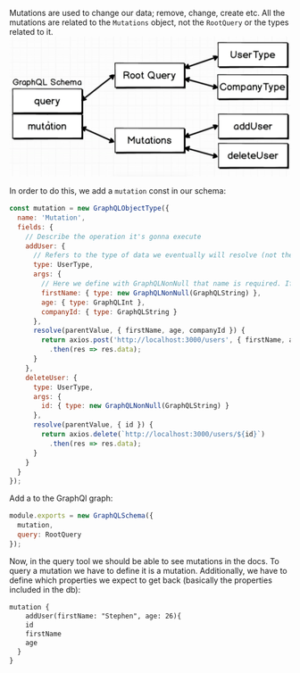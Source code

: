 Mutations are used to change our data; remove, change, create etc. All the mutations are related to the `Mutations` object, not the `RootQuery` or the types related to it.
<img src="images/mutations.png?" width="600">

In order to do this, we add a `mutation` const in our schema:
```js
const mutation = new GraphQLObjectType({
  name: 'Mutation',
  fields: {
    // Describe the operation it's gonna execute
    addUser: {
      // Refers to the type of data we eventually will resolve (not the type we give)
      type: UserType,
      args: {
        // Here we define with GraphQLNonNull that name is required. If not, throws error.
        firstName: { type: new GraphQLNonNull(GraphQLString) },
        age: { type: GraphQLInt },
        companyId: { type: GraphQLString }
      },
      resolve(parentValue, { firstName, age, companyId }) {
        return axios.post('http://localhost:3000/users', { firstName, age, companyId })
          .then(res => res.data);
      }
    },
    deleteUser: {
      type: UserType,
      args: {
        id: { type: new GraphQLNonNull(GraphQLString) }
      },
      resolve(parentValue, { id }) {
        return axios.delete(`http://localhost:3000/users/${id}`)
          .then(res => res.data);
      }
    }
  }
});
```
Add a to the GraphQl graph:
```js
module.exports = new GraphQLSchema({
  mutation,
  query: RootQuery
});
```
Now, in the query tool we should be able to see mutations in the docs. To query a mutation we have to define it is a mutation. Additionally, we have to define which properties we expect to get back (basically the properties included in the db):
```
mutation {
	addUser(firstName: "Stephen", age: 26){
  	id
    firstName
    age
  }
}
```
